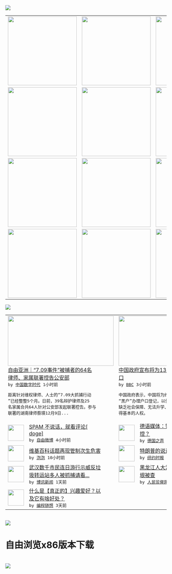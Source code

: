 

<a href="https://github.com/greatfire/z/raw/master/FreeBrowser.apk"><img src="https://raw.githubusercontent.com/greatfire/wiki/master/x/header.png" /></a><table><tr><td width="262" align="center" valign="center"><a href="https://github.com/greatfire/wiki/wiki/nyt" title="纽约时报中文网 国际纵览"><img src="https://raw.githubusercontent.com/greatfire/wiki/master/x/nyt_flag.png" width="215"/></a></td><td width="262" align="center" valign="center"><a href="https://github.com/greatfire/wiki/wiki/dw" title=""><img src="https://raw.githubusercontent.com/greatfire/wiki/master/x/dw_flag.png" width="215"/></a></td><td width="262" align="center" valign="center"><a href="https://github.com/greatfire/wiki/wiki/rmjd" title=""><img src="https://raw.githubusercontent.com/greatfire/wiki/master/x/rmjd_flag.png" width="215"/></a></td></tr><tr><td width="262" align="center" valign="center"><a href="https://github.com/paopaonetizen/website" title="泡泡 - 未经审查的互联网信息"><img src="https://raw.githubusercontent.com/greatfire/wiki/master/x/pp_flag.png" width="215"/></a></td><td width="262" align="center" valign="center"><a href="https://github.com/getlantern/mirror" title="以及自由微博和GreatFire.org官方中文论坛"><img src="https://raw.githubusercontent.com/greatfire/wiki/master/x/lantern_flag.png" width="215"/></a></td><td width="262" align="center" valign="center"><a href="https://github.com/cdtmirrors/m/" title=""><img src="https://raw.githubusercontent.com/greatfire/wiki/master/x/cdt_flag.png" width="215"/></a></td></tr><tr><td width="262" align="center" valign="center"><a href="https://github.com/program-think/blog" title="编程随想的博客"><img src="https://raw.githubusercontent.com/greatfire/wiki/master/x/pt_flag.png" width="215"/></a></td><td width="262" align="center" valign="center"><a href="https://github.com/greatfire/wiki/wiki/bbc" title=""><img src="https://raw.githubusercontent.com/greatfire/wiki/master/x/bbc_flag.png" width="215"/></a></td><td width="262" align="center" valign="center"><a href="https://github.com/freeweibo/s" title="自由微博 - 匿名和不受屏蔽的新浪微博搜索"><img src="https://raw.githubusercontent.com/greatfire/wiki/master/x/fw_flag.png" width="215"/></a></td></tr><tr><td width="262" align="center" valign="center"><a href="https://github.com/greatfire/wiki/wiki/google" title=""><img src="https://raw.githubusercontent.com/greatfire/wiki/master/x/google_flag.png" width="215"/></a></td><td width="262" align="center" valign="center"><a href="https://github.com/bxnews/boxun" title=""><img src="https://raw.githubusercontent.com/greatfire/wiki/master/x/bx_flag.png" width="215"/></a></td><td width="262" align="center" valign="center"><a href="https://github.com/greatfire/wiki/wiki/open-source" title="欢迎访问GreatFire.org开发者项目网站"><img src="https://raw.githubusercontent.com/greatfire/wiki/master/x/open-source_flag.png" width="215"/></a></td></tr></table><img src="https://raw.githubusercontent.com/greatfire/wiki/master/x/newsfeed text.png" /><table cols="4"><tr><td colspan="2" width="380"><a href="http://feedproxy.google.com/~r/chinadigitaltimes/IyPt/~3/VXfngD9h_6U/"><img src="http://chinadigitaltimes.net/chinese/files/2015/12/5f92a1ae-314f-4e62-b88d-74947a3f844d.jpeg" width="330" height="156"/></a></br><a href="http://feedproxy.google.com/~r/chinadigitaltimes/IyPt/~3/VXfngD9h_6U/">自由亚洲｜“7.09事件”被捕者的64名<br/>律师、家属联署控告公安部</a></br><kbd> by <a href="http://chinadigitaltimes.net/chinese/">中国数字时代</a> 1小时前 </kbd></br><pre>距离针对维权律师、人士的“7.09大抓捕行动<br/>”已经整整5个月。日前，39名辩护律师及25<br/>名家属合共64人针对公安部发起联署控告。参与<br/>联署的湖南律师蔡瑛12月9日...</pre></td><td colspan="2" width="380"><a href="http://www.bbc.com/zhongwen/simp/china/2015/12/151209_china_unregistered_citizens_hukou"><img src="http://a.files.bbci.co.uk/worldservice/live/assets/images/2015/06/12/150612131659_hukou_china_144x81_xinhua_nocredit.jpg" width="330" height="156"/></a></br><a href="http://www.bbc.com/zhongwen/simp/china/2015/12/151209_china_unregistered_citizens_hukou">中国政府宣布将为1300万“黑户”办理户<br/>口</a></br><kbd> by <a href="http://www.bbc.co.uk/zhongwen/simp">BBC</a> 3小时前 </kbd></br><pre>中国政府表示，中国将为约1300万没有户口的<br/>“黑户”办理户口登记，以便让这些因没有户口而<br/>缺乏社会保障、无法升学、缺乏医疗保障的人员获<br/>得基本的人权。</pre></td></tr><tr><td><img src="http://ww2.sinaimg.cn/large/61fdb50fjw1eyt6yo6i1xj20go0m876n.jpg" width="50" height="50"/></td><td width="280"><a href="https://freeweibo.com/weibo/3918297004792619">SPAM 不说话，就看评论[<br/>doge]</a></br><kbd> by <a href="https://freeweibo.com/">自由微博</a> 4小时前 </kbd></td><td><img src="http://www.dw.com/image/0,,17593550_302,00.jpg" width="50" height="50"/></td><td width="280"><a href="http://dw.com/p/1HKmk?maca=chi-GK-text-greatfire-all-chinese-15625-xml-mrss">德语媒体：智慧城市还是智慧监<br/>控？</a></br><kbd> by <a href="http://dw.de">德国之声</a> 5小时前 </kbd></td></tr><tr><td><img src="https://raw.githubusercontent.com/greatfire/wiki/master/x/pp_logo.png" width="50" height="50"/></td><td width="280"><a href="https://pao-pao.net/article/647">维基百科话题再现管制次生危害</a></br><kbd> by <a href="https://pao-pao.net">泡泡</a> 10小时前 </kbd></td><td><img src="http://static01.nyt.com/images/2015/12/05/us/trump-listy/trump-listy-articleLarge.jpg" width="50" height="50"/></td><td width="280"><a href="https://d3qlz4p8smvoli.cloudfront.net/usa/20151209/c09trumptalk/">特朗普的说话之道</a></br><kbd> by <a href="http://m.cn.nytimes.com/">纽约时报</a> 1天前 </kbd></td></tr><tr><td><img src="http://www.boxun.com/news/images/2015/12/201512090133china1.jpg" width="50" height="50"/></td><td width="280"><a href="http://www.boxun.com/news/gb/china/2015/12/201512090133.shtml">武汉数千市民连日游行示威反垃<br/>圾转运站多人被抓捕请看...</a></br><kbd> by <a href="http://www.boxun.com">博讯新闻</a> 1天前 </kbd></td><td><img src="http://www.rmjdw.com/uploads/allimg/151208/11300J560-0.jpg" width="50" height="50"/></td><td width="280"><a href="http://www.rmjdw.com//fanfuqianshao/20151208/15246.html">黑龙江人大常委会党组书记盖如<br/>垠被查 </a></br><kbd> by <a href="http://www.rmjdw.com/">人民监督网</a> 1天前 </kbd></td></tr><tr><td><img src="https://raw.githubusercontent.com/greatfire/wiki/master/x/pt_logo.png" width="50" height="50"/></td><td width="280"><a href="http://feedproxy.google.com/~r/programthink/~3/dK8n2h7V2vA/Hobbies-and-Interests.html">什么是【真正的】兴趣爱好？以<br/>及它有啥好处？</a></br><kbd> by <a href="http://program-think.blogspot.com">编程随想</a> 3天前 </kbd></td></table></br><a href="https://github.com/greatfire/z/raw/master/FreeBrowser.apk"><img src="https://raw.githubusercontent.com/greatfire/wiki/master/x/download app.png" /></a><h1>自由浏览x86版本下载<h1><a href="https://github.com/greatfire/z/raw/master/FreeBrowser-x86.apk"><img src="https://raw.githubusercontent.com/greatfire/images/master/fb86.qr.png" /></a>